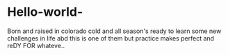 # Hello-world- 

  Born and raised in colorado cold and all season's ready to learn some new challenges in life abd this is one of them but practice makes perfect and reDY FOR whateve..
